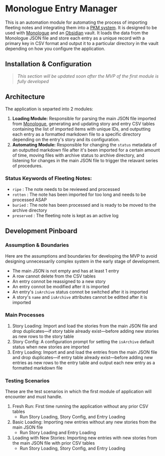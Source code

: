 # Monologue Entry Manager

This is an automation module for automating the process of importing fleeting notes and integrating them into a [PKM system](https://github.com/GrichSHiran/pkm-system). It is designed to be used with [Monologue](https://www.monologueapp.com/) and an [Obsidian](https://obsidian.md/) vault. It loads the data from the Monologue JSON file and store each entry as a unique record with a primary key in CSV format and output it to a particular directory in the vault depending on how you configure the application.

## Installation & Configuration

> *This section will be updated soon after the MVP of the first module is fully developed*
## Architecture

The application is separted into 2 modules:

1. **Loading Module:**  Responsible for parsing the main JSON file imported from [Monologue](https://www.monologueapp.com/), generating and updating story and entry CSV tables containing the list of imported items with unique IDs, and outputting each entry as a formatted markdown file to a specific directory depending on the entry's story and its configuration.
2. **Automating Module:** Responsible for changing the `status` metadata of an outputted markdown file after it's been imported for a certain amount of time, moving files with archive status to archive directory, and listening for changes in the main JSON file to trigger the relavant series of procedures.

### Status Keywords of Fleeting Notes:

- `ripe` : The note needs to be reviewed and processed
- `rotten` : The note has been imported for too long and needs to be processed ASAP
- `buried` : The note has been processed and is ready to be moved to the archive directory
- `preserved` : The fleeting note is kept as an active log

## Development Pinboard

### Assumption & Boundaries

Here are the assumptions and boundaries for developing the MVP to avoid designing unnecessarily complex system in the early stage of development.

- The main JSON is not empty and has at least 1 entry
- A row cannot delete from the CSV tables
- An entry connot be reassigned to a new story
- An entry connot be modified after it is imported
- An entry's `isArchive` status connot be switched after it is imported
- A story's `name` and `isArchive` attributes cannot be editted after it is imported

### Main Processes

1. Story Loading: Import and load the stories from the main JSON file and drop duplicates—if story table already exist—before adding new stories as new rows to the story table
2. Story Config: A configuration prompt for setting the `isArchive` default status when new stories are imported
3. Entry Loading: Import and and load the entries from the main JSON file and drop duplicates—if entry table already exist—before adding new entries as new rows to the entry table and output each new entry as a formatted markdown file

### Testing Scenarios

These are the test scenarios in which the first module of application will encounter and must handle.

1. Fresh Run: First time running the application without any prior CSV tables
    - Run Story Loading, Story Config, and Entry Loading
2. Basic Loading: Importing new entries without any new stories from the main JSON file
    - Run Story Loading and Entry Loading
3. Loading with New Stories: Importing new entries with new stories from the main JSON file with prior CSV tables
    - Run Story Loading, Story Config, and Entry Loading
